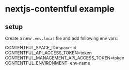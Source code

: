 # nextjs-contentful example

## setup

Create a new `.env.local` file and add following env vars:

CONTENTFUL_SPACE_ID=space-id \
CONTENTFUL_API_ACCESS_TOKEN=token \
CONTENTFUL_MANAGEMENT_API_ACCESS_TOKEN=token \
CONTENTFUL_ENVIRONMENT=env-name